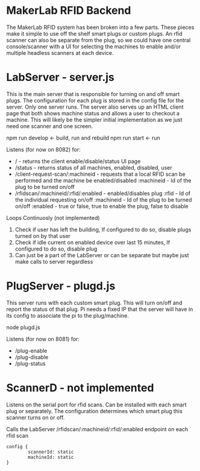 # MakerLab RFID Backend

The MakerLab RFID system has been broken into a few parts.  These pieces make it simple to use off the shelf smart plugs or custom plugs.  An rfid scanner can also be separate from the plug, so we could have one central console/scanner with a UI for selecting the machines to enable and/or multiple headless scanners at each device.  

# LabServer - server.js 
This is the main server that is responsible for turning on and off smart plugs.  The configuration for each plug is stored in the config file for the server.  Only one server runs.  The server also serves up an HTML client page that both shows machine status and allows a user to checkout a machine.  This will likely be the simpler initial implementation as we just need one scanner and one screen.

npm run develop <- build, run and rebuild
npm run start <- run

Listens (for now on 8082) for:
- / - returns the client enable/disable/status UI page
- /status - returns status of all machines, enabled, disabled, user
- /client-request-scan/:machineid - requests that a local RFID scan be performed and the machine be enabled/disabled
:machineid - Id of the plug to be turned on/off
- /rfidscan/:machineid/:rfid/:enabled - enabled/disables plug
:rfid - Id of the individual requesting on/off
:machineid - Id of the plug to be turned on/off
:enabled - true or false, true to enable the plug, false to disable
   
Loops Continuosly (not implemented)
1. Check if user has left the building, If configured to do so, disable plugs turned on by that user
2. Check if idle current on enabled device over last 15 minutes, If configured to do so, disable plug
3. Can just be a part of the LabServer or can be separate but maybe just make calls to server regardless

# PlugServer - plugd.js
This server runs with each custom smart plug.  This will turn on/off and report the status of that plug.  Pi needs a fixed IP that the server will have in its config to associate the pi to the plug/machine.

node plugd.js

Listens (for now on 8081) for:
- /plug-enable 
- /plug-disable 
- /plug-status
     
# ScannerD - not implemented
Listens on the serial port for rfid scans.  Can be installed with each smart plug or separately.  The configuration determines which smart plug this scanner turns on or off.  

Calls the LabServer /rfidscan/:machineid/:rfid/:enabled endpoint on each rfid scan

    config {
            scannerId: static
            machineId: static
    }

